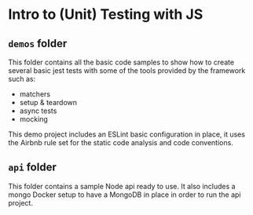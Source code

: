 # Intro to (Unit) Testing with JS

## `demos` folder
This folder contains all the basic code samples to show how to create several basic jest tests with some of the tools provided by the framework such as:
- matchers
- setup & teardown
- async tests
- mocking

This demo project includes an ESLint basic configuration in place, it uses the Airbnb rule set for the static code analysis and code conventions.

## `api` folder
This folder contains a sample Node api ready to use. It also includes a mongo Docker setup to have a MongoDB in place in order to run the api project.
